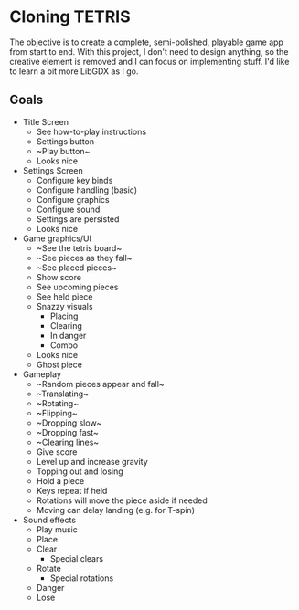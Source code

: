 # Cloning TETRIS

The objective is to create a complete, semi-polished, playable game app from start to end.
With this project, I don't need to design anything, so the creative element is removed and I can focus on implementing stuff.
I'd like to learn a bit more LibGDX as I go.

## Goals
* Title Screen
    * See how-to-play instructions
    * Settings button
    * ~Play button~
    * Looks nice
* Settings Screen
    * Configure key binds
    * Configure handling (basic)
    * Configure graphics
    * Configure sound
    * Settings are persisted
    * Looks nice
* Game graphics/UI
    * ~See the tetris board~
    * ~See pieces as they fall~
    * ~See placed pieces~
    * Show score
    * See upcoming pieces
    * See held piece
    * Snazzy visuals
        * Placing
        * Clearing
        * In danger
        * Combo
    * Looks nice
    * Ghost piece
* Gameplay
    * ~Random pieces appear and fall~
    * ~Translating~
    * ~Rotating~
    * ~Flipping~
    * ~Dropping slow~
    * ~Dropping fast~
    * ~Clearing lines~
    * Give score
    * Level up and increase gravity
    * Topping out and losing
    * Hold a piece
    * Keys repeat if held
    * Rotations will move the piece aside if needed
    * Moving can delay landing (e.g. for T-spin)
* Sound effects
    * Play music
    * Place
    * Clear
        * Special clears
    * Rotate
        * Special rotations
    * Danger
    * Lose
